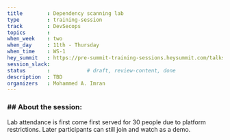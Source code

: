 ```yaml
---
title        : Dependency scanning lab
type         : training-session
track        : DevSecops
topics       : 
when_week    : two
when_day     : 11th - Thursday
when_time    : WS-1
hey_summit   : https://pre-summit-training-sessions.heysummit.com/talks/dependency-scanning-lab/
session_slack:
status       :            # draft, review-content, done
description  : TBD
organizers   : Mohammed A. Imran
---
```


### ## About the session:

Lab attendance is first come first served for 30 people due to platform restrictions. 
Later participants can still join and watch as a demo.

